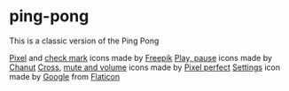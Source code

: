 # ping-pong

This is a classic version of the Ping Pong

[Pixel](https://www.flaticon.com/packs/interface-19) and [check mark](https://www.flaticon.com/packs/basic-application) icons made by [Freepik](https://www.flaticon.com/authors/freepik)
[Play, pause](https://www.flaticon.com/packs/music-player-icons) icons made by [Chanut](https://www.flaticon.com/authors/chanut)
[Cross](https://www.flaticon.com/packs/basic-ui-5), [mute and volume](https://www.flaticon.com/packs/music-37) icons made by [Pixel perfect](https://www.flaticon.com/authors/pixel-perfect)
[Settings](https://www.flaticon.com/packs/action) icon made by [Google](https://www.flaticon.com/authors/google)
from [Flaticon](https://www.flaticon.com/)
